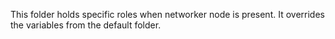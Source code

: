 This folder holds specific roles when networker node is present.
It overrides the variables from the default folder.
